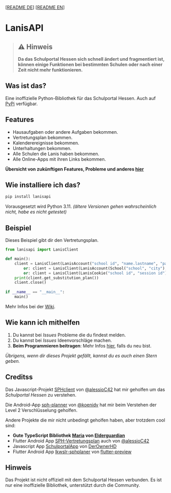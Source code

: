 [[README DE](https://github.com/kurwjan/LanisAPI/blob/master/README-DE.md)]  [[README EN](https://github.com/kurwjan/LanisAPI/blob/master/README.md)]

# LanisAPI

> ## ⚠ Hinweis
> **Da das Schulportal Hessen sich schnell ändert und fragmentiert ist, können einige Funktionen bei bestimmten Schulen oder nach einer Zeit nicht mehr funktionieren.**

## Was ist das?

Eine inoffizielle Python-Bibliothek für das Schulportal Hessen. Auch auf [PyPi](https://pypi.org/project/lanisapi/) verfügbar.

## Features

+ Hausaufgaben oder andere Aufgaben bekommen.
+ Vertretungsplan bekommen.
+ Kalenderereignisse bekommen.
+ Unterhaltungen bekommen.
+ Alle Schulen die Lanis haben bekommen.
+ Alle Online-Apps mit ihren Links bekommen.

**Übersicht von zukünftigen Features, Probleme und anderes [hier](https://github.com/users/kurwjan/projects/2)**

## Wie installiere ich das?

```sh
pip install lanisapi
```

Vorausgesetzt wird Python 3.11. *(ältere Versionen gehen wahrscheinlich nicht, habe es nicht getestet)*

## Beispiel

Dieses Beispiel gibt dir den Vertretungsplan.

```python
from lanisapi import LanisClient

def main():
    client = LanisClient(LanisAccount("school id", "name.lastname", "password"))
        or: client = LanisClient(LanisAccount(School("school", "city"), "name.lastname", "password"))
        or: client = LanisClient(LanisCookie("school id", "session id"))
    print(client.get_substitution_plan())
    client.close()
    
if __name__ == "__main__":
    main()
```

Mehr Infos bei der [Wiki](https://lanisapi.readthedocs.io/en/latest/first_steps.html).

## Wie kann ich mithelfen

1. Du kannst bei *Issues* Probleme die du findest melden.
2. Du kannst bei *Issues* Ideenvorschläge machen.
3. **Beim Programmieren beitragen**: Mehr Infos [hier](https://docs.github.com/en/get-started/quickstart/contributing-to-projects), falls du neu bist.

*Übrigens, wenn dir dieses Projekt gefällt, kannst du es auch einen Stern geben.*

## Creditss

Das Javascript-Projekt [SPHclient](https://github.com/alessioC42/SPHclient) von [@alessioC42](https://github.com/alessioC42) hat mir geholfen um das *Schulportal Hessen* zu verstehen.

Die Android-App [sph-planner](https://github.com/koenidv/sph-planner) von [@koenidv](https://github.com/koenidv) hat mir beim Verstehen der Level 2 Verschlüsselung geholfen.

Andere Projekte die mir nicht unbedingt geholfen haben, aber trotzdem cool sind:

+ **Gute TypeScript Bibliothek [Maria](https://github.com/elderguardian/maria) von [Elderguardian](https://github.com/elderguardian/)**
+ Flutter Android App [SPH-Vertretungsplan](https://github.com/alessioC42/SPH-vertretungsplan) auch von [@alessioC42](https://github.com/alessioC42)
+ Javascript App [SchulportalApp](https://github.com/DerOwnerHD/SchulportalApp) von [DerOwnerHD](https://github.com/DerOwnerHD)
+ Flutter Android App [lkwslr-sphplaner](https://github.com/flutter-preview/lkwslr-sphplaner) von [flutter-preview](https://github.com/flutter-preview)

## Hinweis

Das Projekt ist nicht offiziell mit dem Schulportal Hessen verbunden. Es ist nur eine inoffizielle Bibliothek, unterstützt durch die Community.
